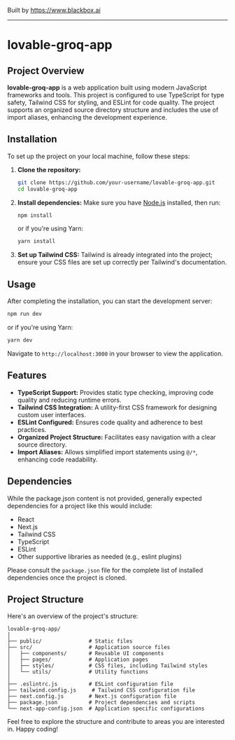 
Built by https://www.blackbox.ai

---

# lovable-groq-app

## Project Overview
**lovable-groq-app** is a web application built using modern JavaScript frameworks and tools. This project is configured to use TypeScript for type safety, Tailwind CSS for styling, and ESLint for code quality. The project supports an organized source directory structure and includes the use of import aliases, enhancing the development experience.

## Installation
To set up the project on your local machine, follow these steps:

1. **Clone the repository:**
   ```bash
   git clone https://github.com/your-username/lovable-groq-app.git
   cd lovable-groq-app
   ```

2. **Install dependencies:**
   Make sure you have [Node.js](https://nodejs.org/) installed, then run:
   ```bash
   npm install
   ```
   or if you're using Yarn:
   ```bash
   yarn install
   ```

3. **Set up Tailwind CSS:**
   Tailwind is already integrated into the project; ensure your CSS files are set up correctly per Tailwind's documentation.

## Usage
After completing the installation, you can start the development server:

```bash
npm run dev
```
or if you're using Yarn:
```bash
yarn dev
```

Navigate to `http://localhost:3000` in your browser to view the application.

## Features
- **TypeScript Support:** Provides static type checking, improving code quality and reducing runtime errors.
- **Tailwind CSS Integration:** A utility-first CSS framework for designing custom user interfaces.
- **ESLint Configured:** Ensures code quality and adherence to best practices.
- **Organized Project Structure:** Facilitates easy navigation with a clear source directory.
- **Import Aliases:** Allows simplified import statements using `@/*`, enhancing code readability.

## Dependencies
While the package.json content is not provided, generally expected dependencies for a project like this would include:
- React
- Next.js
- Tailwind CSS
- TypeScript
- ESLint
- Other supportive libraries as needed (e.g., eslint plugins)

Please consult the `package.json` file for the complete list of installed dependencies once the project is cloned.

## Project Structure
Here's an overview of the project's structure:

```
lovable-groq-app/
│
├── public/               # Static files
├── src/                  # Application source files
│   ├── components/       # Reusable UI components
│   ├── pages/            # Application pages
│   ├── styles/           # CSS files, including Tailwind styles
│   └── utils/            # Utility functions
│ 
├── .eslintrc.js          # ESLint configuration file
├── tailwind.config.js     # Tailwind CSS configuration file
├── next.config.js        # Next.js configuration file
├── package.json          # Project dependencies and scripts
└── next-app-config.json  # Application specific configurations
```

Feel free to explore the structure and contribute to areas you are interested in. Happy coding!